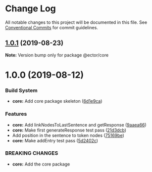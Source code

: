 # Change Log

All notable changes to this project will be documented in this file.
See [Conventional Commits](https://conventionalcommits.org) for commit guidelines.

## [1.0.1](https://github.com/parmentf/ector-monorepo/compare/@ector/core@1.0.0...@ector/core@1.0.1) (2019-08-23)

**Note:** Version bump only for package @ector/core





# 1.0.0 (2019-08-12)


### Build System

* **core:** Add core package skeleton ([6d1e9ca](https://github.com/parmentf/ector-monorepo/commit/6d1e9ca))


### Features

* **core:** Add linkNodesToLastSentence and getResponse ([9aaea66](https://github.com/parmentf/ector-monorepo/commit/9aaea66))
* **core:** Make first generateResponse test pass ([21d3dcb](https://github.com/parmentf/ector-monorepo/commit/21d3dcb))
* Add position in the sentence to token nodes ([75169be](https://github.com/parmentf/ector-monorepo/commit/75169be))
* **core:** Make addEntry test pass ([5d2402c](https://github.com/parmentf/ector-monorepo/commit/5d2402c))


### BREAKING CHANGES

* **core:** Add the core package
